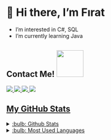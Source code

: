# **👋 Hi there, I’m Fırat**
- I’m interested in C#, SQL
- I’m currently learning Java

## Contact Me! <img src='https://raw.githubusercontent.com/ShahriarShafin/ShahriarShafin/main/Assets/handshake.gif' width="70px">



<a href = 'https://www.linkedin.com/in/frtyldz/'><img src="https://img.icons8.com/doodle/48/000000/linkedin--v2.png"/>
<a href = 'mailto:frtyildiz@outlook.com.tr'><img src="https://img.icons8.com/doodle/48/000000/ms-outlook.png"/>
<a href = 'https://open.spotify.com/user/ksatriadecayeux'><img src="https://img.icons8.com/doodle/48/000000/spotify-for-artists.png"/>
<a href = 'https://www.hackerrank.com/frtyildiz'><img src="https://img.icons8.com/external-tal-revivo-shadow-tal-revivo/48/000000/external-hackerrank-is-a-technology-company-that-focuses-on-competitive-programming-logo-shadow-tal-revivo.png"/>
  
  
  

## My GitHub Stats 
<details>
<summary>:bulb: Github Stats</summary>
<img src="https://github-readme-stats.vercel.app/api?username=frtyildiz&theme=tokyonight">
</details>

<details>
<summary>:bulb: Most Used Languages</summary>
<img src="https://github-readme-stats.vercel.app/api/top-langs/?username=frtyildiz&layout=compact&theme=tokyonight"/>
</details>



